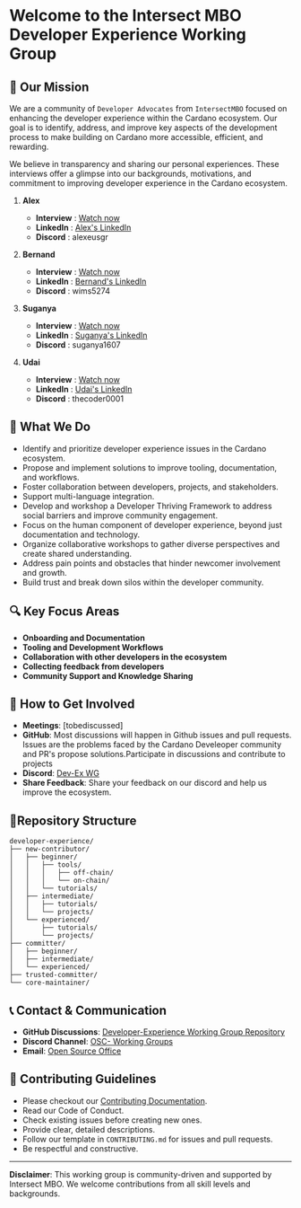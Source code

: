 # Welcome to the Intersect MBO Developer Experience Working Group

## 🎯 Our Mission 
We are a community of `Developer Advocates` from `IntersectMBO` focused on enhancing the developer experience within the Cardano ecosystem. Our goal is to identify, address, and improve key aspects of the development process to make building on Cardano more accessible, efficient, and rewarding.

We believe in transparency and sharing our personal experiences. These interviews offer a glimpse into our backgrounds, motivations, and commitment to improving developer experience in the Cardano ecosystem.

1. **Alex**  
   - **Interview** : [Watch now](https://www.youtube.com/watch?v=U-cGNG3rzPg)  
   - **LinkedIn**  : [Alex's LinkedIn](https://www.linkedin.com/in/alex-seregin/)  
   - **Discord**   : alexeusgr

2. **Bernand**  
   - **Interview** : [Watch now](https://www.youtube.com/watch?v=grbX5DAaW5Q)  
   - **LinkedIn**  : [Bernand's LinkedIn](https://www.linkedin.com/in/bernard-sibanda-954563243/)  
   - **Discord**   : wims5274

3. **Suganya**  
   - **Interview** : [Watch now](https://www.youtube.com/watch?v=o8a6gTcE50w)  
   - **LinkedIn**  : [Suganya's LinkedIn](https://www.linkedin.com/in/suganya-raju/)  
   - **Discord**   : suganya1607

4. **Udai**  
   - **Interview** : [Watch now](https://www.youtube.com/watch?v=UDXshRpVA6M)  
   - **LinkedIn**  : [Udai's LinkedIn](https://www.linkedin.com/in/solanki/)  
   - **Discord**   : thecoder0001

## 🚀 What We Do

- Identify and prioritize developer experience issues in the Cardano ecosystem.
- Propose and implement solutions to improve tooling, documentation, and workflows.
- Foster collaboration between developers, projects, and stakeholders.
- Support multi-language integration.
- Develop and workshop a Developer Thriving Framework to address social barriers and improve community engagement.
- Focus on the human component of developer experience, beyond just documentation and technology.
- Organize collaborative workshops to gather diverse perspectives and create shared understanding.
- Address pain points and obstacles that hinder newcomer involvement and growth.
- Build trust and break down silos within the developer community.

## 🔍 Key Focus Areas
- **Onboarding and Documentation**
- **Tooling and Development Workflows**
- **Collaboration with other developers in the ecosystem**
- **Collecting feedback from developers**
- **Community Support and Knowledge Sharing**

## 🤝 How to Get Involved
- **Meetings**: [tobediscussed]
- **GitHub**: Most discussions will happen in Github issues  and pull requests. Issues are the problems faced by the Cardano Develeoper community and PR's propose solutions.Participate in discussions and contribute to projects
- **Discord**: [Dev-Ex WG](https://discord.com/channels/1136727663583698984/1250047836339306526)
- **Share Feedback**: Share your feedback on our discord and help us improve the ecosystem.

## 📁Repository Structure

```
developer-experience/
├── new-contributor/
│   ├── beginner/
│   │   ├── tools/
│   │   │   ├── off-chain/
│   │   │   └── on-chain/
│   │   └── tutorials/
│   ├── intermediate/
│   │   ├── tutorials/
│   │   └── projects/
│   └── experienced/
│       ├── tutorials/
│       └── projects/
├── committer/
│   ├── beginner/
│   ├── intermediate/
│   └── experienced/
├── trusted-committer/
└── core-maintainer/
```

## 📞 Contact & Communication

- **GitHub Discussions**: [Developer-Experience Working Group Repository](https://github.com/IntersectMBO/developer-experience)
- **Discord Channel**: [OSC- Working Groups](https://discord.com/channels/1136727663583698984/1239886460266479696)
- **Email**: [Open Source Office](oso@intersectmbo.org)

## 🌟 Contributing Guidelines
- Please checkout our [Contributing Documentation](./CONTRIBUTING.md).
- Read our Code of Conduct. 
- Check existing issues before creating new ones.
- Provide clear, detailed descriptions.
- Follow our template in `CONTRIBUTING.md` for issues and pull requests.
- Be respectful and constructive.

---

**Disclaimer**: This working group is community-driven and supported by Intersect MBO. We welcome contributions from all skill levels and backgrounds.


